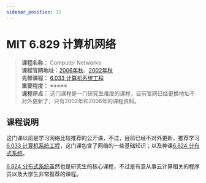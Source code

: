 ```yaml
---
sidebar_position: 11
---
```


# MIT 6.829 计算机网络

>**课程名称：** Computer Networks    
**课程官网地址：**[2006年秋](http://nms.csail.mit.edu/6.829-f06/info.html)、[2002年秋](https://ocw.mit.edu/courses/6-829-computer-networks-fall-2002/)       
**先修课程：** [6.033 计算机系统工程](https://hackway.org/docs/cs/sophomore/system/cs6033)    
**重要程度：** ※※※※※  
**课程评点：** 这门课程是一门研究生难度的课程，目前官网已经更换地址不对外更新了，只有2002年和2006年的课程资料。

## 课程说明
这门课以前是学习网络比较推荐的公开课，不过，目前已经不对外更新，推荐学习[6.033 计算机系统工程](https://hackway.org/docs/cs/sophomore/system/cs6033)，这门课包含了网络的一些基础知识；以及神课[6.824 分布式系统](https://hackway.org/docs/cs/senior/distributed/cs6824)。

[6.824 分布式系统](https://hackway.org/docs/cs/senior/distributed/cs6824)虽然也是研究生的核心课程，不过是有意从事云计算相关的程序员以及大学生非常推荐的课程。





